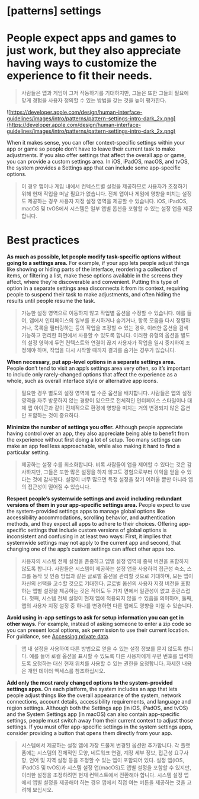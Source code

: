 # **[patterns] settings**

# People expect apps and games to just work, but they also appreciate having ways to customize the experience to fit their needs.
> 사람들은 앱과 게임이 그저 작동하기를 기대하지만, 그들은 또한 그들의 필요에 맞게 경험을 사용자 정의할 수 있는 방법을 갖는 것을 높이 평가한다.
>




![https://developer.apple.com/design/human-interface-guidelines/images/intro/patterns/pattern-settings-intro-dark_2x.png](https://developer.apple.com/design/human-interface-guidelines/images/intro/patterns/pattern-settings-intro-dark_2x.png)

When it makes sense, you can offer context-specific settings within your app or game so people don’t have to leave their current task to make adjustments. If you also offer settings that affect the overall app or game, you can provide a custom settings area. In iOS, iPadOS, macOS, and tvOS, the system provides a Settings app that can include some app-specific options.
> 이 경우 앱이나 게임 내에서 컨텍스트별 설정을 제공하므로 사용자가 조정하기 위해 현재 작업을 떠날 필요가 없습니다. 전체 앱이나 게임에 영향을 미치는 설정도 제공하는 경우 사용자 지정 설정 영역을 제공할 수 있습니다. iOS, iPadOS, macOS 및 tvOS에서 시스템은 일부 앱별 옵션을 포함할 수 있는 설정 앱을 제공합니다.
>




# **Best practices**

**As much as possible, let people modify task-specific options without going to a settings area.** For example, if your app lets people adjust things like showing or hiding parts of the interface, reordering a collection of items, or filtering a list, make these options available in the screens they affect, where they’re discoverable and convenient. Putting this type of option in a separate settings area disconnects it from its context, requiring people to suspend their task to make adjustments, and often hiding the results until people resume the task.
> 가능한 설정 영역으로 이동하지 않고 작업별 옵션을 수정할 수 있습니다. 예를 들어, 앱에서 인터페이스의 일부를 표시하거나 숨기거나, 항목 모음을 다시 정렬하거나, 목록을 필터링하는 등의 작업을 조정할 수 있는 경우, 이러한 옵션을 검색 가능하고 편리한 화면에서 사용할 수 있도록 합니다. 이러한 유형의 옵션을 별도의 설정 영역에 두면 컨텍스트와 연결이 끊겨 사용자가 작업을 일시 중지하여 조정해야 하며, 작업을 다시 시작할 때까지 결과를 숨기는 경우가 많습니다.
>




**When necessary, put app-level options in a separate settings area.** People don’t tend to visit an app’s settings area very often, so it’s important to include only rarely-changed options that affect the experience as a whole, such as overall interface style or alternative app icons.
> 필요한 경우 별도의 설정 영역에 앱 수준 옵션을 배치합니다. 사람들은 앱의 설정 영역을 자주 방문하지 않는 경향이 있으므로 전체적인 인터페이스 스타일이나 대체 앱 아이콘과 같이 전체적으로 환경에 영향을 미치는 거의 변경되지 않은 옵션만 포함하는 것이 중요하다.
>




**Minimize the number of settings you offer.** Although people appreciate having control over an app, they also appreciate being able to benefit from the experience without first doing a lot of setup. Too many settings can make an app feel less approachable, while also making it hard to find a particular setting.
> 제공하는 설정 수를 최소화합니다. 비록 사람들이 앱을 제어할 수 있다는 것은 감사하지만, 그들은 또한 많은 설정을 하지 않고도 경험으로부터 이익을 얻을 수 있다는 것에 감사한다. 설정이 너무 많으면 특정 설정을 찾기 어려울 뿐만 아니라 앱의 접근성이 떨어질 수 있습니다.
>




**Respect people’s systemwide settings and avoid including redundant versions of them in your app-specific settings area.** People expect to use the system-provided settings apps to manage global options like accessibility accommodations, scrolling behavior, and authentication methods, and they expect all apps to adhere to their choices. Offering app-specific settings that include custom versions of global options is inconsistent and confusing in at least two ways: First, it implies that systemwide settings may not apply to the current app and second, that changing one of the app’s custom settings can affect other apps too.
> 사용자의 시스템 전체 설정을 존중하고 앱별 설정 영역에 중복 버전을 포함하지 않도록 합니다. 사람들은 시스템이 제공하는 설정 앱을 사용하여 접근성 숙소, 스크롤 동작 및 인증 방법과 같은 글로벌 옵션을 관리할 것으로 기대하며, 모든 앱이 자신의 선택을 고수할 것으로 기대한다. 글로벌 옵션의 사용자 지정 버전을 포함하는 앱별 설정을 제공하는 것은 적어도 두 가지 면에서 일관성이 없고 혼란스럽다. 첫째, 시스템 전체 설정이 현재 앱에 적용되지 않을 수 있음을 의미하며, 둘째, 앱의 사용자 지정 설정 중 하나를 변경하면 다른 앱에도 영향을 미칠 수 있습니다.
>




**Avoid using in-app settings to ask for setup information you can get in other ways.** For example, instead of asking someone to enter a zip code so you can present local options, ask permission to use their current location. For guidance, see [Accessing private data](../patterns/accessing-private-data).
> 앱 내 설정을 사용하여 다른 방법으로 얻을 수 있는 설정 정보를 묻지 않도록 합니다. 예를 들어 로컬 옵션을 표시할 수 있도록 다른 사용자에게 우편 번호를 입력하도록 요청하는 대신 현재 위치를 사용할 수 있는 권한을 요청합니다. 자세한 내용은 개인 데이터 액세스를 참조하십시오.
>




**Add only the most rarely changed options to the system-provided settings apps.** On each platform, the system includes an app that lets people adjust things like the overall appearance of the system, network connections, account details, accessibility requirements, and language and region settings. Although both the Settings app (in iOS, iPadOS, and tvOS) and the System Settings app (in macOS) can also contain app-specific settings, people must switch away from their current context to adjust those settings. If you must offer app-specific settings in the system settings apps, consider providing a button that opens them directly from your app.
> 시스템에서 제공하는 설정 앱에 가장 드물게 변경된 옵션만 추가합니다. 각 플랫폼에는 시스템의 전체적인 모양, 네트워크 연결, 계정 세부 정보, 접근성 요구사항, 언어 및 지역 설정 등을 조정할 수 있는 앱이 포함되어 있다. 설정 앱(iOS, iPadOS 및 tvOS)과 시스템 설정 앱(macOS)도 앱별 설정을 포함할 수 있지만, 이러한 설정을 조정하려면 현재 컨텍스트에서 전환해야 합니다. 시스템 설정 앱에서 앱별 설정을 제공해야 하는 경우 앱에서 직접 여는 버튼을 제공하는 것을 고려해 보십시오.
>




